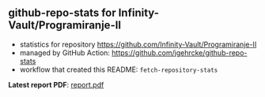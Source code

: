 ## github-repo-stats for Infinity-Vault/Programiranje-II

- statistics for repository https://github.com/Infinity-Vault/Programiranje-II
- managed by GitHub Action: https://github.com/jgehrcke/github-repo-stats
- workflow that created this README: `fetch-repository-stats`

**Latest report PDF**: [report.pdf](https://github.com/Infinity-Vault/infinity-vault-data-dump/raw/github-repo-stats/Infinity-Vault/Programiranje-II/latest-report/report.pdf)

